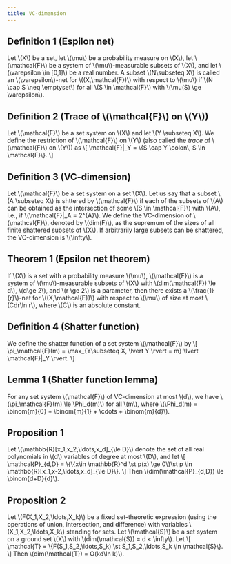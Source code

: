 ```yaml
---
title: VC-dimension
---
```


## Definition 1 (Espilon net)
Let \\(X\\) be a set, let \\(\\mu\\) be a probability measure on \\(X\\), let
\\(\\mathcal{F}\\) be a system of \\(\\mu\\)-measurable subsets of \\(X\\), and let
\\(\\varepsilon \\in [0,1]\\) be a real number. A subset \\(N\\subseteq X\\) is
called an \\(\\varepsilon\\)-net for \\((X,\\mathcal{F})\\) with respect to
\\(\\mu\\) if \\(N \\cap S \\neq \\emptyset\\) for all \\(S \\in \\mathcal{F}\\) with
\\(\\mu(S) \\ge \\varepsilon\\).

## Definition 2 (Trace of \\(\\mathcal{F}\\) on \\(Y\\))
Let \\(\\mathcal{F}\\) be a set system on \\(X\\) and let \\(Y \\subseteq X\\). We define the
restriction of \\(\\mathcal{F}\\) on \\(Y\\) (also called the *trace* of
\\(\\mathcal{F}\\) on
\\(Y\\)) as
\\[
\\mathcal{F}|\_Y = \\{S \\cap Y \\colon\\, S \\in \\mathcal{F}\\}.
\\]


## Definition 3 (VC-dimension)
Let \\(\\mathcal{F}\\) be a set system on a set \\(X\\). Let us say that a subset \\(A
\\subseteq X\\) is shttered by \\(\\mathcal{F}\\) if each of the subsets of \\(A\\) can
be obtained as the intersection of some \\(S \\in \\mathcal{F}\\) with \\(A\\), i.e.,
if \\(\\mathcal{F}|\_A = 2^{A}\\). We define the VC-dimension of
\\(\\mathcal{F}\\), denoted
by \\(dim(F)\\), as the supremum of the sizes of all finite shattered
subsets of \\(X\\). If arbitrarily large subsets can be shattered, the
VC-dimension is \\(\\infty\\).


## Theorem 1 (Epsilon net theorem)
If \\(X\\) is a set with a probability measure \\(\\mu\\), \\(\\mathcal{F}\\) is a system of
\\(\\mu\\)-measurable subsets of \\(X\\) with \\(dim(\\mathcal{F}) \\le d\\), \\(d\\ge 2\\), and
\\(r \\ge 2\\) is a parameter, then there exists a \\(\\frac{1}{r}\\)-net for
\\((X,\\mathcal{F})\\) with respect to \\(\\mu\\) of size at most \\(Cdr\\ln r\\), where \\(C\\)
is an absolute constant.


## Definition 4 (Shatter function)
We define the shatter function of a set system \\(\\mathcal{F}\\) by
\\[
\\pi\_\\mathcal{F}(m) = \\max\_{Y\\subseteq X, \\lvert Y \\rvert = m} \\lvert \\mathcal{F}|\_Y
\\rvert.
\\]


## Lemma 1 (Shatter function lemma)
For any set system \\(\\mathcal{F}\\) of VC-dimension at most \\(d\\), we have
\\(\\pi\_\\mathcal{F}(m)
\\le \\Phi\_d(m)\\) for all \\(m\\), where \\(\\Phi\_d(m) = \\binom{m}{0} +
\\binom{m}{1} + \\cdots + \\binom{m}{d}\\).

## Proposition 1
Let \\(\\mathbb{R}[x\_1,x\_2,\\ldots,x\_d]\_{\\le D}\\) denote the set of all real
polynomials in \\(d\\) variables of degree at most \\(D\\), and let
\\[
\\mathcal{P}\_{d,D} = \\{\\{x\\in \\mathbb{R}^d \\st p(x) \\ge 0\\}\\st p \\in
\\mathbb{R}[x\_1,x-2,\\ldots,x\_d]\_{\\le D}\\}.
\\]
Then \\(dim(\\mathcal{P}\_{d,D}) \\le \\binom{d+D}{d}\\).

## Proposition 2
Let \\(F(X\_1,X\_2,\\ldots,X\_k)\\) be a fixed set-theoretic expression (using
the operations of union, intersection, and difference) with variables
\\(X\_1,X\_2,\\ldots,X\_k\\) standing for sets.
Let \\(\\mathcal{S}\\) be a set system on a ground set \\(X\\) with
\\(dim(\\mathcal{S}) = d <
\\infty\\). Let
\\[
\\mathcal{T} = \\{F(S\_1,S\_2,\\ldots,S\_k) \\st S\_1,S\_2,\\ldots,S\_k \\in
\\mathcal{S}\\}.
\\]
Then \\(dim(\\mathcal{T}) = O(kd\\ln k)\\).
